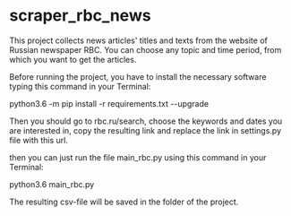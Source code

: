 # scraper_rbc_news

This project collects news articles' titles and texts from the website of Russian newspaper RBC. You can choose any topic and time period, from which you want to get the articles.

Before running the project, you have to install the necessary software typing this command in your Terminal:

python3.6 -m pip install -r requirements.txt --upgrade

Then you should go to rbc.ru/search, choose the keywords and dates you are interested in, copy the resulting link and replace the link in settings.py file with this url.

then you can just run the file main_rbc.py using this command in your Terminal:

python3.6 main_rbc.py 


The resulting csv-file will be saved in the folder of the project.
